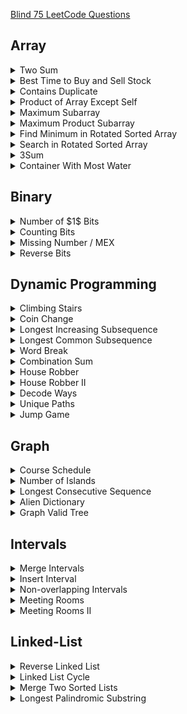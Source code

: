 [Blind 75 LeetCode Questions](https://leetcode.com/discuss/general-discussion/460599/blind-75-leetcode-questions)

## Array
<details>
<summary>Two Sum</summary>
<ul>
    Given an array of integers nums and an integer $target$, return indices of the two numbers such that they add up to $target$.

You may assume that each input would have exactly one solution, and you may not use the same element twice.

You can return the answer in any order.

 

Example 1:

Input: nums = $[2,7,11,15]$, target = $9$
Output: $[0,1]$
Explanation: Because $nums[0] + nums[1] == 9$, we return $[0, 1]$.
<details>
<summary>Approach</summary>
<ul>
Here, we always need to see $target - nums[i]$ if already interacted with us or not. if yes then answer exists.  
</ul>
</details>

<details>
<summary>Code</summary>
<ul>
    
```c++
vector<int> twoSum(vector<int>& nums, int target) {
    map<int, int> mp;
    vector<int> ans;
    for (int i = 0; i < (int)nums.size(); ++i) {
        if (mp.count(target - nums[i])) {
            ans.push_back(i), ans.push_back(mp[target - nums[i]]); break;
        }
        mp[nums[i]] = i;
    }
    return ans;
}
```

</ul>
</details>

</ul>
</details>

 
<details>
<summary>Best Time to Buy and Sell Stock</summary>
<ul>
    You are given an array prices where $prices[i]$ is the price of a given stock on the $i$th day.

You want to maximize your profit by choosing a single day to buy one stock and choosing a different day in the future to sell that stock.

Return the maximum profit you can achieve from this transaction. If you cannot achieve any profit, return $0$.

 

Example 1:

Input: prices = $[7,1,5,3,6,4]$
Output: $5$
Explanation: Buy on day $2$ (price = $1$) and sell on day $5$ (price = $6$), profit = $6-1 = 5$.
Note that buying on day $2$ and selling on day $1$ is not allowed because you must buy before you sell.
<details>
<summary>Approach</summary>
<ul>
Here, our left pointer must be lowest possible and right pointer is highest possible. So, we initialize left to be $0$ and right to be $1$. When we find $nums[left] > nums[right]$ we update our left pointer with right. otherwise we calculate total distance.
Final answer is the maximum total distance of left and right.
    
</ul>
</details>

<details>
<summary>Code</summary>
<ul>
    
```c++
int maxProfit(vector<int>& prices) {
    int left = 0, right = 1, ma = 0;
    while (right < (int)prices.size()) {
        if (prices[left] > prices[right]) {
            left = right;
        } else {
            ma = max(ma, prices[right] - prices[left]);
        }
        right++;
    }
    return ma;
}
```

</ul>
</details>

</ul>
</details>


<details>
<summary>Contains Duplicate</summary>
<ul>
    Given an integer array $nums$, return $true$ if any value appears at least twice in the array, and return $false$ if every element is distinct.
Example 1:

Input: nums = $[1,2,3,1]$
Output: $true$
<details>
<summary>Approach</summary>
<ul>
Similar to Two Sum problem. insert value in set and check if it's already present or not.
</ul>
</details>

<details>
<summary>Code</summary>
<ul>
    
```c++
bool containsDuplicate(vector<int>& nums) {
    set<int> st;
    for (auto val: nums) {
        if (st.count(val)) return true;
        st.insert(val);
    }
    return false;
}
```

</ul>
</details>

</ul>
</details>
    

<details>
<summary>Product of Array Except Self</summary>
<ul>
Given an integer array nums, return an array answer such that $answer[i]$ is equal to the product of all the elements of nums except $nums[i]$.

The product of any prefix or suffix of nums is guaranteed to fit in a $32$-bit integer.

You must write an algorithm that runs in $O(n)$ time and without using the division operation.

Example 1:

Input: nums = $[1,2,3,4]$
Output: $[24,12,8,6]$    
<details>
<summary>Approach</summary>
<ul>
Here, for $i$ th index we need to calculate $prefix[i - 1] * sufix[i + 1]$.  
</ul>
</details>

<details>
<summary>Code</summary>
<ul>
    
```c++

vector<int> productExceptSelf(vector<int>& nums) {
    int temp = 1;
    int n = nums.size();
    vector<int> prefix(n), suffix(n);
    for (int i = 0; i < n; ++i) {
        temp *= nums[i];
        prefix[i] = temp;
    }
    temp = 1;
    for (int i = n - 1; i >= 0; --i) {
        temp *= nums[i];
        suffix[i] = temp;
    }
    vector<int> ans(n);
    for (int i = 0; i < n; ++i) {
        int tot = 1;
        if (i - 1 >= 0) tot *= prefix[i - 1];
        if (i + 1 < n) tot *= suffix[i + 1];
        ans[i] = tot;
    }
    return ans;
}
```

</ul>
</details>

</ul>
</details>


<details>
<summary>Maximum Subarray</summary>
<ul>
Given an integer array $nums$, find the contiguous subarray (containing at least one number) which has the largest $sum$ and return its $sum$.

A subarray is a contiguous part of an array.

Example 1:

Input: nums = $[-2,1,-3,4,-1,2,1,-5,4]$
Output: $6$
Explanation: $[4,-1,2,1]$ has the largest sum = $6$.    
<details>
<summary>Approach</summary>
<ul>
Kadane's algorithm. We keep adding the $value$ to $sum$ until $sum$ is $(-ve)$. Each iteration we store the maximum $sum$ to $ans$ variable. return $ans$.
</ul>
</details>

<details>
<summary>Code</summary>
<ul>
    
```c++
int maxSubArray(vector<int>& nums) {
    int ans = INT_MIN, sum = 0;
    for (auto v: nums) {
        sum += v;
        ans = max(ans, sum);
        sum = max(0, sum);
    }
    return ans;
}
```

</ul>
</details>

</ul>
</details>
    

<details>
<summary>Maximum Product Subarray</summary>
<ul>
 Given an integer array $nums$, find a contiguous non-empty subarray within the array that has the $largest$ product, and return the product.

The test cases are generated so that the answer will fit in a $32$-bit integer.

A subarray is a contiguous subsequence of the array.

Input: nums = $[2,3,-2,4]$
Output: $6$
Explanation: $[2,3]$ has the largest product $6$.   
<details>
<summary>Approach</summary>
<ul>
If there is no $(-ve)$ value or even number of $(-ve)$ values then answer is just total array multiplied.Here, either I can choose $i$ th index as a continuous sub-array element or I can start my new array with $i$ th index.  But when a $(-ve)$ value occurs then our maximum multiplied value is minimized and vice versa. So, we have to calculate both maximum multiplication and minimum multiplication till $i$ and if $(-ve)$ value occurs then we can simply swap both variable and calculate maximum out of it.
</ul>
</details>

<details>
<summary>Code</summary>
<ul>
    
```c++
int maxProduct(vector<int>& nums) {
    int ma = 0, mi = 1000;
    int ans = INT_MIN;
    for (auto val: nums) {
        if (val < 0) swap(ma, mi);
        ma = max(val, val * ma);
        mi = min(val, val * mi);
        ans = max(ans, ma);
    }
    return ans;
}
```

</ul>
</details>

</ul>
</details>

    
<details>
<summary>Find Minimum in Rotated Sorted Array</summary>
<ul>
    Suppose an array of length $n$ sorted in ascending order is rotated between $1$ and $n$ times. For example, the array nums = $[0,1,2,4,5,6,7]$ might become:

$[4,5,6,7,0,1,2]$ if it was rotated $4$ times.
$[0,1,2,4,5,6,7]$ if it was rotated $7$ times.
Notice that rotating an array $[a[0], a[1], a[2], ..., a[n-1]]$ $1$ time results in the array $[a[n-1], a[0], a[1], a[2], ..., a[n-2]]$.

Given the sorted rotated array nums of unique elements, return the minimum element of this array.

You must write an algorithm that runs in $O(log n)$ time.

Example 1:

Input: nums = $[3,4,5,1,2]$
Output: $1$
Explanation: The original array was $[1,2,3,4,5]$ rotated $3$ times.
    
<details>
<summary>Approach</summary>
<ul>
    Here, we need to find the pivot point where there is a break. $(3, 4), (4, 5), (5, 1), (1, 2)$ here, only $(5, 1)$ point has decreasing tuple. And by observation we can see that the left portion of the pivot is always be greater and right is always smaller. So, we can run Binary Search on that Pivot point, 
    
```
if (nums[left] >= nums[mid] and nums[mid] <= nums[right])
      right = mid;
else 
      left = mid;                                                       
```
    
But if the array is rotated $n$ times then it's already sorted. Here, our $nums[0]$ is the answer. So, our final result would be $min(nums[0], nums[right])$.

</ul>
</details>

<details>
<summary>Code</summary>
<ul>
    
```c++
class Solution {
public:
    int findMin(vector<int>& nums) {
        int n = nums.size();
        int left = 0, right = n - 1;
        auto good = [&] (int mid) {
             return nums[left] >= nums[mid] and nums[mid] <= nums[right];
        };
        while (right > left + 1) {
            int mid = left + (right - left) / 2;
            if (good(mid)) {
                right = mid;
            } else {
                left = mid;
            }
        }
        return min(nums[right], nums[0]);
    }
};
```

</ul>
</details>

</ul>
</details>
    
    
<details>
<summary>Search in Rotated Sorted Array</summary>
<ul>
There is an integer array $nums$ sorted in ascending order (with _distinct_ values).

Prior to being passed to your function, $nums$ is possibly rotated at an unknown pivot index $k (1 <= k < nums.length)$ such that the resulting array is $[nums[k], nums[k+1], ..., nums[n-1], nums[0], nums[1], ..., nums[k-1]] (0-indexed)$

Given the array nums after the possible rotation and an integer $target$, return the index of target if it is in nums, or $-1$ if it is not in nums.

You must write an algorithm with $O(log n)$ runtime complexity.

 

Example 1:

Input: nums = $[4,5,6,7,0,1,2]$, target = $0$
Output: $4$   
<details>
<summary>Approach</summary>
<ul>
    Here, there is two portion of sorted array. We need to check in which part our $target$ value appears. If $nums[left] <= nums[mid]$ then we are in the left portion. Now if our $target$ value is inside this left portion we search in $left$ or vice versa.
                                                                                                                       
</ul>
</details>

<details>
<summary>Code</summary>
<ul>
    
```c++
int search(vector<int>& nums, int target) {
    int n = nums.size();
    int left = 0, right = n - 1;
    while (left <= right) {
        int mid = (left + right) / 2;
        if (nums[mid] == target) return mid;
        if (nums[left] <= nums[mid]) {
            if (nums[left] <= target and target <= nums[mid]) {
                right = mid - 1;
            } else {
                left = mid + 1;
            }
        } else {
            if (nums[mid] <= target and target <= nums[right]) {
                left = mid + 1;
            } else {
                right = mid - 1;
            }
        }
    }
    return -1;
}
```

</ul>
</details>

</ul>
</details>

<details>
<summary>3Sum</summary>
<ul>
    Given an integer array $nums$, return all the triplets $[nums[i], nums[j], nums[k]]$ such that $i != j, i != k,$ and $j != k$ and $nums[i] + nums[j] + nums[k] = 0$.

Notice that the solution set must not contain duplicate triplets.

Example 1:

Input: nums = $[-1,0,1,2,-1,-4]$
Output: $[[-1,-1,2],[-1,0,1]]$
<details>
<summary>Approach</summary>
<ul>
Here, after sorting the array we first fix the first value and then use two pointer to get the next two values. As the triplets can't contain any duplicate so we increase our pointer when we have adjacent elements equal. Here, $j$ th index is the rightmost value and we don't need to check for adjacent here, as it's been processed in main $while$ loop
</ul>
</details>

<details>
<summary>Code</summary>
<ul>
    
```c++
class Solution {
public:
    vector<vector<int>> threeSum(vector<int>& nums) {
        sort(nums.begin(), nums.end());
        set<vector<int>> ans;
        int n = nums.size();
        for (int i = 0; i < n - 2; ++i) {
            int j = i + 1;
            int k = n - 1;
            while (j < k) {
                int sum = nums[i] + nums[j] + nums[k];
                if (sum == 0) {
                    vector<int> temp {nums[i], nums[j], nums[k]};
                    ans.insert(temp);
                    j++, k--;
                } else if (sum > 0) k--;
                else if (sum < 0) j++;
            }
        }
        vector<vector<int>> result(ans.begin(), ans.end());
        
        return result;
    }
};
```

</ul>
</details>

</ul>
</details>
    
    

<details>
<summary>Container With Most Water</summary>
<ul>
You are given an integer array height of length $n$. There are $n$ vertical lines drawn such that the two endpoints of the $i$th line are $(i, 0) and (i, height[i])$.

Find two lines that together with the $x-axis$ form a container, such that the container contains the most water.

Return the maximum amount of water a container can store.

Notice that you may not slant the container.
![alt text](https://s3-lc-upload.s3.amazonaws.com/uploads/2018/07/17/question_11.jpg)

Example 1:


Input: height = $[1,8,6,2,5,4,8,3,7]$
Output: $49$
Explanation: The above vertical lines are represented by array $[1,8,6,2,5,4,8,3,7]$. In this case, the max area of water (blue section) the container can contain is 49.
    
<details>
<summary>Approach</summary>
<ul>
Simple two pointer. Here, as we only care about maximum area. So, width is as large as possible is necessary. So, we use two pointer from $l = 0$ to $r = n - 1$ and calculate the area from it. If left index value is less or equals right index value then we increase left pointer or vice versa.
</ul>
</details>

<details>
<summary>Code</summary>
<ul>
    
```c++
class Solution {
public:
    int maxArea(vector<int>& height) {
        int n = height.size();
        int ma = 0;
        int left = 0, right = n - 1;
        while (left < right) {
            int h = min(height[left], height[right]);
            int w = right - left;
            ma = max(ma, h * w);
            if (height[left] <= height[right]) {
                left++;
            } else {
                right--;
            }
        }
        return ma;
    }
};
```

</ul>
</details>

</ul>
</details>
    
## Binary
<details>
<summary>Number of $1$ Bits</summary>
<ul>
    Write a function that takes an unsigned integer and returns the number of $'1'$ bits it has (also known as the Hamming weight).
<details>
<summary>Approach</summary>
<ul>

</ul>
</details>

<details>
<summary>Code</summary>
<ul>
    
```c++
class Solution {
public:
    int hammingWeight(uint32_t n) {
        int cnt=0;
        while(n){
          cnt++;
          n&=(n-1);
        }
        return cnt;
    }
};
    
class Solution {
public:
    int hammingWeight(uint32_t n) {
        return __builtin_popcount(n);
    }
};
```

</ul>
</details>

</ul>
</details>
    
<details>
<summary>Counting Bits</summary>
<ul>
Given an integer $n$, return an array ans of length $n + 1$ such that for each $i (0 <= i <= n)$, $ans[i]$ is the number of $1's$ in the binary representation of $i$.

 
<details>
<summary>Approach</summary>
<ul>

</ul>
</details>

<details>
<summary>Code</summary>
<ul>
    
```c++
class Solution {
public:
    vector<int> countBits(int num) {
        vector<int> ans;
        for (int i = 0; i <= num; ++i) {
            ans.push_back(__builtin_popcount(i));
        }
        return ans;
    }
};
```

</ul>
</details>

</ul>
</details>



<details>
<summary>Missing Number / MEX</summary>
<ul>
    Given an array $nums$ containing $n$ distinct numbers in the range $[0, n]$, return the only number in the range that is missing from the array.
<details>
<summary>Approach</summary>
<ul>
Here, we use a $set$ to store the values. Whenever, we've a $MEX$ we increment our $MEX$ value. Total time complexity $O(n2)$. 
Using XOR, we can first xor with $[0, n]$ and then xor it with the whole array. Only one value is not gonna cancel out which is our answer. Complexity $O(n)$
Using total sum, we know that sum for $[0, n]$ is $n * (n + 1) / 2$. So, we can keep decrement our sum from the array value and final sum is returned.Complexity $O(n)$
</ul>
</details>

<details>
<summary>Code</summary>
<ul>
    
```c++
class Solution {
public:
    int missingNumber(vector<int>& nums) {
        int mex = 0;
        set<int> st;
        for (auto val: nums) {
            st.insert(val);
            while (st.count(mex)) mex++;
        }
        return mex;
    }
};
class Solution {
public:
    int missingNumber(vector<int>& nums) {
        int x = 0;
        int n = nums.size();
        for (int i = 0; i <= n; ++i) x ^= i;
        for (auto v: nums) x ^= v;
        return x;
    }
};
class Solution {
public:
    int missingNumber(vector<int>& nums) {
        int n = nums.size();
        int sum = n * (n + 1) / 2;
        for (auto val: nums) sum -= val;
        return sum;
    }
};                              
```

</ul>
</details>

</ul>
</details>
    

<details>
<summary>Reverse Bits</summary>
<ul>
    Reverse bits of a given $32$ bits unsigned integer.
    Input: $n = 00000010100101000001111010011100$
Output:    $964176192 (00111001011110000010100101000000)$
Explanation: The input binary string $00000010100101000001111010011100$ represents the unsigned integer $43261596$, so return $964176192$ which its binary representation is $00111001011110000010100101000000$.
<details>
<summary>Approach</summary>
<ul>

</ul>
</details>

<details>
<summary>Code</summary>
<ul>
    
```c++
class Solution {
public:
    uint32_t reverseBits(uint32_t n) {
        int ans = 0;
        for (int mask = 31; mask >= 0; --mask) {
            if (n & (1 << mask)) ans += (1 << (31 - mask));
        }
        return ans;
    }
};
```

</ul>
</details>

</ul>
</details>
    
## Dynamic Programming    
<details>
<summary>Climbing Stairs</summary>
<ul>
 You are climbing a staircase. It takes $n$ steps to reach the top.

Each time you can either climb $1$ or $2$ steps. In how many distinct ways can you climb to the top?

Example 1:

Input: $n = 2$
Output: $2$
Explanation: There are two ways to climb to the top.
1. 1 step + 1 step
2. 2 steps   
<details>
<summary>Approach</summary>
<ul>
Here, each step $(step >= 2)$ depends on it's two previous values. So, dp state would be $dp[i] = dp[i-1] + dp[i - 2]$
</ul>
</details>

<details>
<summary>Code</summary>
<ul>
    
```c++
class Solution {
public:
    int climbStairs(int n) {
        vector<int> dp(n + 1);
        dp[0] = 1, dp[1] = 1;
        for (int i = 2; i <= n; ++i) {
            if (i - 1 >= 0) dp[i] += dp[i - 1];
            if (i - 2 >= 0) dp[i] += dp[i - 2];
        }
        return dp[n];
    }
};
```

</ul>
</details>

</ul>
</details>

    


<details>
<summary>Coin Change</summary>
<ul>
    You are given an integer array coins representing coins of different denominations and an integer amount representing a total amount of money.

Return the $fewest$ number of coins that you need to make up that amount. If that amount of money cannot be made up by any combination of the coins, return $-1$.

You may assume that you have an infinite number of each kind of coin.

 

Example 1:

Input: coins = $[1,2,5]$, amount = $11$
Output: $3$
Explanation: $11 = 5 + 5 + 1$
<details>
<summary>Approach</summary>
<ul>
Here, we only add $i$th coin if $amount - coin[i]$ exists. So, our dp state would be $dp[i] = min (dp[i], 1 + dp[sum - coin[i]])$
</ul>
</details>

<details>
<summary>Code</summary>
<ul>
    
```c++
class Solution {
    const int oo = 1e9 + 5;
public:
    int coinChange(vector<int>& coins, int amount) {
        int n = coins.size(), sum = amount;
        vector<int> dp(sum + 1, oo);
        dp[0] = 0;
        for (int i = 1; i <= sum; ++i) {
            for (auto j: coins) {
                if (i - j >= 0) dp[i] = min(dp[i], 1 + dp[i - j]);
            }
        }
        return dp[sum] == oo ? -1 : dp[sum];
    }
};
```

</ul>
</details>

</ul>
</details>
    
    
<details>
<summary>Longest Increasing Subsequence</summary>
<ul>
Given an integer array nums, return the length of the longest strictly increasing subsequence.

A subsequence is a sequence that can be derived from an array by deleting some or no elements without changing the order of the remaining elements. For example, $[3,6,2,7]$ is a subsequence of the array $[0,3,1,6,2,2,7]$  
<details>
<summary>Approach</summary>
<ul>
Here, dp solution is $O(n^2)$. Here, for each index value we calculate LIS. If $i$ th index is stictly greater then we can add the value to the answer. Finally answer is maximum for each index.
</ul>
</details>

<details>
<summary>Code</summary>
<ul>
    
```c++
class Solution {
public:
    int lengthOfLIS(vector<int>& nums) {
        int n = nums.size();
        vector<int> LIS(n, 1);
        for (int i = 0; i < n; ++i) {
            for (int j = 0; j < i; ++j) {
                if (nums[i] > nums[j]) {
                    LIS[i] = max(LIS[i], 1 + LIS[j]);
                }
            }
        }
        int ans = INT_MIN;
        for (auto v: LIS) ans = max(ans, v);
        return ans;
    }
};
```

</ul>
</details>

</ul>
</details>
    
<details>
<summary>Longest Common Subsequence</summary>
<ul>
Given two strings $text1$ and $text2$, return the length of their longest common subsequence. If there is no common subsequence, return $0$.

A subsequence of a string is a new string generated from the original string with some characters (can be none) deleted without changing the relative order of the remaining characters.

For example, $ace$ is a subsequence of $abcde$.
A common subsequence of two strings is a subsequence that is common to both strings.

 

Example 1:

Input: text1 = "abcde", text2 = "ace" 
Output: 3  
Explanation: The longest common subsequence is $ace$ and its length is $3$. 
    
<details>
<summary>Approach</summary>
<ul>
Here, we will use top down approach. If $i$ the and $j$ th character matched then we will find solution for $i + 1$ and $j + 1$ character. Otherwise, we will find the maximum for $i + 1$ character for string 1 and $j + 1$ character for string 2.
</ul>
</details>

<details>
<summary>Code</summary>
<ul>
    
```c++
class Solution {
    int dp[1004][1004];
    int lcs(int i, int j, string &text1, string &text2) {
        int n = text1.size(), m = text2.size();
        if (i == n or j == m) return 0;
        if (dp[i][j] != -1) return dp[i][j];
        if (text1[i] == text2[j]) return lcs(i + 1, j + 1, text1, text2) + 1;
        int x = 0, y = 0;
        x = lcs(i + 1, j, text1, text2);
        y = lcs(i, j + 1, text1, text2);
        // cout << dp[i][j] << endl;
        return dp[i][j] = max(x, y);
    }
public:
    
    
    int longestCommonSubsequence(string text1, string text2) {
        memset(dp, -1, sizeof dp);
        return lcs(0, 0, text1, text2);
    }
};
```

</ul>
</details>

</ul>
</details>
    
<details>
<summary>Word Break</summary>
<ul>
Given a string $s$ and a dictionary of strings $wordDict$ , return $true$ if $s$ can be segmented into a space-separated sequence of one or more dictionary words.

> Note that the same word in the dictionary may be reused multiple times in the segmentation.

 

Example 1:

Input: s = "leetcode", wordDict = ["leet","code"]
    
Output: true
    
Explanation: Return true because "$leetcode$" can be segmented as "$leet$" "$code$".
<details>
<summary>Approach</summary>
<ul>
Here, we check from $s$ string if any string from $st$ is present or not ; starting from index $pos$. So, for each recursive call we start from $pos$ index and look for a substring of length $i - pos + 1$ each time and check if this substring is present in our $st$. If present we search for $i + 1$ th index and if no substring matches then we return $false$.
</ul>
</details>

<details>
<summary>Code</summary>
<ul>
    
```c++
class Solution {
    
public:
    // const int N = 1e3 + 4;
    int dp[1004];
    bool rec(int pos, string &s, set<string> &st) {
        if (pos >= (int)s.size()) return true;
        if (dp[pos] != -1) return dp[pos];

        for (int i = pos; i < (int)s.size(); ++i) {
            string temp = s.substr(pos, i - pos + 1);
            if (st.count(temp)) {
                if (rec(i + 1, s, st)) {
                    cout << temp << " " << pos << '\n';
                    return dp[pos] = true;
                }
            }
        }
        return dp[pos] = false;
    }

    bool wordBreak(string s, vector<string>& wordDict) {    
        set<string> st;
        for (auto it: wordDict) st.insert(it);
        memset(dp, -1, sizeof dp);
        return rec(0, s, st);
    }
};
```

</ul>
</details>

</ul>
</details>

   


<details>
<summary>Combination Sum</summary>
<ul>
Given an array of distinct integers candidates and a target integer $target$, return a list of all unique combinations of candidates where the chosen numbers sum to $target$. You may return the combinations in any order.

The same number may be chosen from candidates an unlimited number of times. Two combinations are unique if the frequency of at least one of the chosen numbers is different.

It is guaranteed that the number of unique combinations that sum up to target is less than 150 combinations for the given input.

 

Example 1:

Input: candidates = $[2,3,6,7]$, target = $7$
Output: $[[2,2,3],[7]]$
Explanation:
$2$ and $3$ are candidates, and $2 + 2 + 3 = 7$. Note that $2$ can be used multiple times.
$7$ is a candidate, and $7 = 7$.
These are the only two combinations.
<details>
<summary>Approach</summary>
<ul>
Similar to Coin Combination II.

</ul>
</details>

<details>
<summary>Code</summary>
<ul>
    
```c++
class Solution {
public:
    vector<vector<int>> vec;
    vector<int> temp;
    
    void rec(int i, vector<int> arr, int sum) {
        if (sum == 0) {
            vec.push_back(temp);
            return;
        }
        if (i == (int)arr.size() or sum < 0) return;
        rec(i + 1, arr, sum);
        temp.push_back(arr[i]);
        rec(i, arr, sum - arr[i]);
        temp.pop_back();
    }
    
    vector<vector<int>> combinationSum(vector<int>& candidates, int target) {
        rec(0, candidates, target);
        return vec;
    }
};
```

</ul>
</details>

</ul>
</details>
    
    
<details>
<summary>House Robber</summary>
<ul>
You are a professional robber planning to rob houses along a street. Each house has a certain amount of money stashed, the only constraint stopping you from robbing each of them is that $adjacent$ houses have security systems connected and it will automatically contact the police if $two$ adjacent houses were broken into on the same night.

Given an integer array $nums$ representing the amount of money of each house, return the maximum amount of money you can rob tonight without alerting the police.

 

Example 1:

Input: nums = $[1,2,3,1]$
Output: $4$
Explanation: Rob house $1$ (money = $1$) and then rob house $3$ (money = $3$).
Total amount you can rob = $1 + 3 = 4$.    
<details>
<summary>Approach</summary>
<ul>
Here, if we take values fron $i$ th house we have to take from $i + 2$ th house, we can't take from $i + 1$th house. So, our recurrence relation would be $$dp[i] = max(dp[i-1],nums[i] + dp[i - 2])$$.
</ul>
</details>

<details>
<summary>Code_iterative</summary>
<ul>
    
```c++
class Solution {
public:
    int rob(vector<int>& nums) {
        int n=nums.size();
        if(n==1)return nums[0];
        vector<int> dp(n);
        dp[0]=nums[0];
        dp[1]=max(nums[0],nums[1]);
        for(int i=2;i<n;++i){
            dp[i]=max(dp[i-1],dp[i-2]+nums[i]);
        }
        
        return dp[n-1];
    }
};
```

</ul>
</details>

 <details>
<summary>Code_recursive</summary>
<ul>
    
```c++
class Solution {
public:
    int dp[406];
    int rec(int i, vector<int> v) {
        int n = v.size();
        if (i >= n) return 0;
        if (dp[i] != -1) return dp[i];
        int x = rec(i + 1, v);
        int y = v[i] + rec(i + 2, v);
        return dp[i] = max(x, y);
    }
    
    int rob(vector<int>& nums) {
        memset(dp, -1, sizeof dp);
        return rec(0, nums);
    }
};
```

</ul>
</details>

</ul>
</details>
    
    
<details>
<summary>House Robber II</summary>
<ul>
You are a professional robber planning to rob houses along a street. Each house has a certain amount of money stashed. All houses at this place are arranged in a circle. That means the first house is the neighbor of the last one. Meanwhile, adjacent houses have a security system connected, and it will automatically contact the police if two adjacent houses were broken into on the same night.

Given an integer array nums representing the amount of money of each house, return the maximum amount of money you can rob tonight without alerting the police.

Example 1:

Input: nums = $[2,3,2]$
Output: $3$
Explanation: You cannot rob house $1$ (money = $2$) and then rob house $3$ (money = $2$), because they are adjacent houses.   
<details>
<summary>Approach</summary>
<ul>
The main difference between H_R1 and H_R2 is that here we can't calculate dp values for $nums[0]$ and $nums[n-1]$ together as they are adjacent. But we can use two dp arrays $1$st $[0,n-2]$ and $2$nd $[1,n-1]$ skipping both first and last values.Final answer is $max(dp[n - 1], dp[n - 2])$
</ul>
</details>

<details>
<summary>Code_iterative</summary>
<ul>
    
```c++
class Solution {
public:
    int rob(vector<int>& nums) {
        int n=nums.size();
        if(n==1)return nums[0];
        if(n==2)return max(nums[0],nums[1]);
        vector<int> dp(n),dp1(n);
        dp[0]=nums[0];
        dp[1]=max(nums[0],nums[1]);
        for(int i=2;i<n-1;++i){
            dp[i]=max(dp[i-1],dp[i-2]+nums[i]);
        }
        dp1[1]=nums[1];
        dp1[2]=max(nums[1],nums[2]);
        for(int i=3;i<n;++i){
            dp1[i]=max(dp1[i-1],dp1[i-2]+nums[i]);
        }
        return max(dp[n-2],dp1[n-1]);
    }
};
```

</ul>
</details>


<details>
<summary>Code_recursive</summary>
<ul>
    
```c++
class Solution {
public:
    int dp[1005];
    
    int rec(int i, int end, vector<int> v) {
        int n = v.size();
        if (i > end) return 0;
        if (dp[i] != -1) return dp[i];
        int x = rec(i + 1, end, v);
        int y = v[i] + rec(i + 2, end, v);
        return dp[i] = max(x, y);
    }
    
    int rob(vector<int>& nums) {
        memset(dp, -1, sizeof dp);
        int n = nums.size();
        if (n == 1) return nums[0];
        int x = rec(0, n - 2, nums);
        memset(dp, -1, sizeof dp);
        int y = rec(1, n - 1, nums);
        return max(x, y);
        
    }
};
```

</ul>
</details>
    
</ul>
</details>
    
    
    
<details>
<summary>Decode Ways</summary>
<ul>
 A message containing letters from $A-Z$ can be encoded into numbers using the following mapping:

```
'A' -> "1"
'B' -> "2"
...
'Z' -> "26"
```

To decode an encoded message, all the digits must be grouped then mapped back into letters using the reverse of the mapping above (there may be multiple ways). For example, "$11106$" can be mapped into:

"$AAJF$" with the grouping $(1 1 10 6)$
"$KJF$" with the grouping $(11 10 6)$
Note that the grouping $(1 11 06)$ is invalid because "$06$" cannot be mapped into '$F$' since "$6$" is different from "$06$".

Given a string s containing only digits, return the number of ways to decode it.

The test cases are generated so that the answer fits in a $32$-bit integer.

 

Example 1:

Input: s = "$12$"
Output: $2$
Explanation: "$12$" could be decoded as "$AB$" $(1 2)$ or "$L$" $(12)$.   

<details>
<summary>Approach</summary>
<ul>

Say our string is $2126$, and we are at $1st$ position. So, can we include our next character $2$ in our answer? Well, we can if the next digit is $1 <= digit <= 9$. If the digit is $0$ then it can't contribute to the answer. Again, can we include next two digits? Yes until $26$ we have valid mapping. So, we check for next two digit if it's $10 <= two_digit <= 26$. If we reach the end of the string, then we've successfully completed one valid string, so $return 1$

</ul>
</details>

<details>
<summary>Code</summary>
<ul>
    
```c++
class Solution {
public:
    int dp[105];
    int rec(int i, string s) {
        int n = s.size();
        if (i >= n) return 1;
        if (dp[i] != -1) return dp[i];
        
        int ways = 0;
        
        int one_digit = s[i] - '0';
        if (1 <= one_digit and one_digit <= 9) ways += rec(i + 1, s);
        
        if (i + 1 < n) {
            int two_digit = (s[i] - '0') * 10 + (s[i + 1] - '0');
            if (10 <= two_digit and two_digit <= 26) ways += rec(i + 2, s);
        }
        return dp[i] = ways;
    }
    
    int numDecodings(string s) {
        memset(dp, -1, sizeof dp);
        return rec(0, s);
    }
};
```

</ul>
</details>

</ul>
</details>

    
<details>
<summary>Unique Paths</summary>
<ul>
There is a robot on an $m x n$ grid. The robot is initially located at the top-left corner (i.e., $grid[0][0]$). The robot tries to move to the bottom-right corner (i.e., $grid[m - 1][n - 1]$). The robot can only move either down or right at any point in time.

Given the two integers $m$ and $n$, return the number of possible unique paths that the robot can take to reach the bottom-right corner.    
<details>
<summary>Approach</summary>
<ul>
    
</ul>
</details>

<details>
<summary>Code</summary>
<ul>
    
```c++
class Solution {
public:
    int uniquePaths(int m, int n) {
        int dp[105][105];
        memset(dp, 0, sizeof dp);
        for (int i = 1; i <= n; ++i) dp[i][1] = 1;
        
        for (int i = 1; i <= m; ++i) dp[1][i] = 1;
        
        for (int i = 2; i <= n; ++i) {
            for (int j = 2; j <= m; ++j) {
                dp[i][j] += dp[i - 1][j] + dp[i][j - 1];
            }
        }
        return dp[n][m];
    }
};
```

</ul>
</details>

</ul>
</details>
    
    
<details>
<summary>Jump Game</summary>
<ul>
You are given an integer array $nums$. You are initially positioned at the array's $1st$ index, and each element in the array represents your maximum jump length at that position.

Return $true$ if you can reach the $last$ index, or $false$ otherwise.

 

Example 1:

Input: nums = $[2,3,1,1,4]$
Output: $true$
Explanation: Jump $1$ step from index $0$ to $1$, then $3$ steps to the last index.
    
<details>
<summary>Approach</summary>
<ul>
Here, from each particular position we calculate how far we can go. Next, we try for that farthest point how much we can go from there. If we reach greater or equal $n - 1$ th position we can reach the end. But if our second value is less than first value answer is false; 
</ul>
</details>

<details>
<summary>Code</summary>
<ul>
    
```c++
class Solution {
public:
    
    bool canJump(vector<int>& nums) {
        int n = nums.size();
        int jump = 0;
        pair<int, int> interval = {0, 0};
        while (true) {
            jump++;
            int maxReach = -1;
            for (int i = interval.first; i <= interval.second; ++i) {
                maxReach = max(maxReach, i + nums[i]);
            }
            if (maxReach >= n - 1) {
                cout << jump << '\n';
                return true;
            }
            interval = {interval.second + 1, maxReach};
            if (interval.first > interval.second) return false;
        }
    }
};
```

</ul>
</details>

</ul>
</details>
  
## Graph
<details>
<summary> Course Schedule</summary>
<ul>
There are a total of numCourses courses you have to take, labeled from $0$ to $numCourses - 1$. You are given an array prerequisites where $prerequisites[i] = [a_i, b_i]$ indicates that you must take course $b_i$ first if you want to take course $a_i$.

For example, the pair $[0, 1]$, indicates that to take course $0$ you have to first take course $1$.
Return $true$ if you can finish all courses. Otherwise, return $false$.
<details>
<summary>Approach</summary>
<ul>
Prerequisite: Cycle detection in a directed graph
Here, unlike undirected graph we use two $visited$ array. If one of the nodes work is ended then we before going to backtrack make our first $visited[node] = false$ as we can visit this same node via different path. In some case if both the $visted$ array value is $true$ then we are sure that there is a cycle. In this problem, if cycle is detected then return $false$ or vice-versa.  
</ul>
</details>

<details>
<summary>Code</summary>
<ul>
    
```c++
class Solution {
public:
    vector<int> g[100005];
    bool vis[100005], dfsVis[100005];
    
    bool dfs(int u) {
        vis[u] = true;
        dfsVis[u] = true;
        for (auto v: g[u]) {
            if (!vis[v]) {
                if (dfs(v)) return true;
            } else if (dfsVis[v]) return true;
        }
        dfsVis[u] = false;
        return false;
    }
    
    bool canFinish(int numCourses, vector<vector<int>>& prerequisites) {
        memset(vis, false, sizeof vis);
        memset(dfsVis, false, sizeof dfsVis);
        for (int i = 0; i < (int) prerequisites.size(); ++i) {
            int u = prerequisites[i][0], v = prerequisites[i][1];
            g[u].push_back(v);
        }
        for (int i = 0; i < numCourses; ++i) {
            if (!vis[i]) {
                if (dfs(i)) return false;
            }    
        }
        return true;
    }
    
};
```

</ul>
</details>

</ul>
</details>
     
    
<details>
<summary>Number of Islands</summary>
<ul>
    Given an $m x n$ $2$D binary grid grid which represents a map of $'1'$s (land) and $'0'$s (water), return the number of islands.

An island is surrounded by water and is formed by connecting adjacent lands horizontally or vertically. You may assume all four edges of the grid are all surrounded by water.
```
Input: grid = [
  ["1","1","0","0","0"],
  ["1","1","0","0","0"],
  ["0","0","1","0","0"],
  ["0","0","0","1","1"]
]
Output: 3
``` 

<details>
<summary>Approach</summary>
<ul>

</ul>
</details>

<details>
<summary>Code</summary>
<ul>
    
```c++
class Solution {
public:
    int numIslands(vector<vector<char>>& grid) {
        if(grid.empty() or grid[0].empty()) return 0;
        
        int H=grid.size();
        int W=grid[0].size();
        int ans=0;
        auto inside =[&](int row,int col){
            return 0<=row and row<H and 0<=col and col<W;
        };
        
        vector<pair<int,int>>directions{{1,0},{0,1},{-1,0},{0,-1}};
        vector<vector<bool>>vis(H,vector<bool>(W));
        for(int row=0;row<H;++row){
            for(int col=0;col<W;++col){
                if(!vis[row][col] and grid[row][col]=='1')
                {
                    ans++;
                    vis[row][col]=true;
                    queue<pair<int,int>>q;
                    q.push({row,col});
                    while(!q.empty()){
                        pair<int,int>p=q.front();
                        q.pop();
                        for(pair<int,int>dir:directions){
                            int new_row=p.first+dir.first;
                            int new_col=p.second+dir.second;
                            
                            if(inside(new_row,new_col) and !vis[new_row][new_col] and grid[new_row][new_col]=='1')
                            {
                                vis[new_row][new_col]=true;
                                q.push({new_row,new_col});
                            }
                                
                        }
                    }
                }
            }
        }
        return ans;
    }
};
```

</ul>
</details>

</ul>
</details>
    
    
   
<details>
<summary>Longest Consecutive Sequence</summary>
<ul>
Given an unsorted array of integers $nums$, return the length of the longest consecutive elements sequence.

You must write an algorithm that runs in $O(n)$ time.

Example 1:

Input: nums = $[100,4,200,1,3,2]$
Output: $4$
Explanation: The longest consecutive elements sequence is $[1, 2, 3, 4]$. Therefore its length is $4$. 
<details>
<summary>Approach</summary>
<ul>
$[100,4,200,1,3,2] => [100] [200] [1, 2, 3, 4]$  Here, we need to figure out the start of the segment which is can be done by checking $st.count(val - 1)$ exists or not? Then, we count the sequence length and print the maximum of 'em.
</ul>
</details>

<details>
<summary>Code</summary>
<ul>
    
```c++
class Solution {
public:
    int longestConsecutive(vector<int>& nums) {
        unordered_set<int> st(nums.begin(), nums.end());
        int ma = 0;
        for (auto it: nums) {
            int cnt = 0;
            if (!st.count(it - 1)) {
                int temp = it;
                while (st.count(temp)) cnt++, temp++;
            }
            ma = max(ma, cnt);
        }
        return ma;
    }
};
```

</ul>
</details>

</ul>
</details>
 
<details>
<summary>Alien Dictionary </summary>
<ul>
Given a sorted dictionary of an alien language having $N$ words and $k$ starting alphabets of standard dictionary. Find the order of characters in the alien language.
https://practice.geeksforgeeks.org/problems/alien-dictionary/1#
    
```
Input: 
N = 5, K = 4
dict = {"baa","abcd","abca","cab","cad"}
Output:
1
Explanation:
Here order of characters is 
'b', 'd', 'a', 'c' Note that words are sorted 
and in the given language "baa" comes before 
"abcd", therefore 'b' is before 'a' in output.
Similarly we can find other orders.
```
<details>
<summary>Approach</summary>
<ul>
Prerequisite : Topological sorting. Here, from two adjacent element from the string array the character that came before is lexicographically smaller. So, we can have a directed graph whose parent node is bigger and child node is lexicographically smaller according to alien dictionary.

 $dict = {"baa","abcd","abca","cab","cad"}$ here, the directed graph looks like
    ```
    1. b -> a -> c
    2. b -> d -> a
    ```
So, we can use dfs traversal and while backtracking we push back the last visited character into a string. Finally, we have our final string as decending order. We need to reverse the string to get our answer :) 
    
</ul>
</details>

<details>
<summary>Code</summary>
<ul>
    
```c++
class Solution{
    public:
    
    void dfs(int u, vector<vector<int>> &graph, vector<bool> &vis, string &ans) {
        vis[u] = true;
        for (auto v: graph[u]) {
            if (!vis[v]) dfs(v, graph, vis, ans);
        }
        ans += (char)u + 'a'; 
    }
    string findOrder(string dict[], int N, int K) {
        vector<vector<int>> graph(K);
        for (int i = 0; i < (int) N - 1; ++i) {
            string a = dict[i], b = dict[i + 1];
            int n = min((int) a.size(), (int) b.size());
            for (int ch = 0; ch < n; ++ch) {
                if (a[ch] != b[ch]) {
                    graph[a[ch] - 'a'].push_back(b[ch] - 'a');
                    break;
                }
            }
        }
        vector<bool> vis(K);
        string ans;
        for (int i = 0; i < K; ++i) {
            if (!vis[i]) {
                dfs(i, graph, vis, ans);
            }
        }
        reverse(ans.begin(), ans.end());
        return ans;
    }
};
```

</ul>
</details>

</ul>
</details>
 
    
    
<details>
<summary>Graph Valid Tree</summary>
<ul>
Given $n$ nodes labeled from $0$ to $n - 1$ and a list of undirected edges (each edge is a pair of nodes), write a function to check whether these edges make up a valid tree. 

```
Input: n = 5 edges = [[0, 1], [1, 2], [2, 3], [1, 3], [1, 4]]
Output: false.
```

<details>
<summary>Approach</summary>
<ul>

> Conditions for a graph to be a tree - 
- Undirected graph.
- Always single component graph.
- Can't have any cycles.

> Conditions for a graph having cycle -
- A graph with $n$ vertices is a tree if and only if it has $n - 1$ edges.
- While traversing a graph if a node is visited twice and it's not a parent node, then the graph must contains a cycle.
    

</ul>
</details>

<details>
<summary>Code</summary>
<ul>
    
```c++
class Solution {
public:

    bool dfs(int u, int parent, vector<bool> &vis, vector<vector<int>> &g) {
        vis[u] = true;
        for (auto v: g[u]) {
            if (!vis[v]) {
                if (dfs(v, u, vis, g)) return true;
            }
            else if (v != parent) return true; 
        }
        return false;
    } 

    bool validTree(int n, vector<vector<int>> &edges) {
        vector<bool> vis(n);
        int m = edges.size();
        vector<vector<int>> g(n);
        for (int i = 0; i < m; ++i) {
            g[edges[i][0]].push_back(edges[i][1]);
            g[edges[i][1]].push_back(edges[i][0]);
        }
        int cnt = 0;
        for (int i = 0; i < n; ++i) {
            if (!vis[i]) {
                cnt++;
                if (dfs(i, -1, vis, g)) {
                    return false; 
                }
            } 
        }
        return (cnt == 1);
    }
};
```

</ul>
</details>

</ul>
</details>
    
## Intervals
<details>
<summary>Merge Intervals</summary>
<ul>
Given an array of intervals where $intervals[i] = [start_i, end_i]$, merge all overlapping intervals, and return an array of the non-overlapping intervals that cover all the intervals in the input.

Example 1:

Input: intervals = $[[1,3],[2,6],[8,10],[15,18]]$
Output: $[[1,6],[8,10],[15,18]]$
Explanation: Since intervals $[1,3]$ and $[2,6]$ overlaps, merge them into $[1,6]$.   
<details>
<summary>Approach</summary>
<ul>
In diary...
</ul>
</details>

<details>
<summary>Code</summary>
<ul>
    
```c++
// https://www.youtube.com/watch?v=_FkR5zMwHQ0
class Solution {
public:
    vector<vector<int>> merge(vector<vector<int>>& intervals) {
        vector<vector<int>> ans;
        sort(intervals.begin(), intervals.end(), [](auto x, auto y){return x[0] < y[0];});
        for (auto interval: intervals) {
            if (ans.empty()) {
                ans.push_back(interval);
            } else {
                vector<int> prev = ans.back();
                if (interval[0] <= prev[1]) {
                    ans.back()[1] = max(prev[1], interval[1]);
                } else {
                    ans.push_back(interval);
                }
            }
        }
        return ans;
    }
};
```

</ul>
</details>

</ul>
</details>
    
    

<details>
<summary>Insert Interval</summary>
<ul>
You are given an array of non-overlapping intervals intervals where $intervals[i] = [start_i, end_i]$ represent the start and the end of the $i$th interval and intervals is sorted in ascending order by $start_i$. You are also given an interval $newInterval = [start, end]$ that represents the start and end of another interval.

Insert $newInterval$ into intervals such that $intervals$ is still sorted in ascending order by $start_i$ and intervals still does not have any overlapping intervals (merge overlapping intervals if necessary).

Return intervals after the insertion.
 

Example 1:

Input: intervals = $[[1,3],[6,9]]$, newInterval = $[2,5]$
Output: $[[1,5],[6,9]]$   
<details>
<summary>Approach</summary>
<ul>
In diary :)
</ul>
</details>

<details>
<summary>Code</summary>
<ul>
    
```c++
class Solution {
public:
    vector<vector<int>> insert(vector<vector<int>>& intervals, vector<int>& newInterval) {
        vector<vector<int>> ans;
        int n = intervals.size(), i = 0;
        while (i < n and intervals[i][0] <= newInterval[0]) {
            ans.push_back(intervals[i++]);
        }
        if (ans.empty() or newInterval[0] > ans.back()[1]) ans.push_back(newInterval);
        else {
            ans.back()[1] = max(ans.back()[1], newInterval[1]);
        }
        while (i < n) {
            if (intervals[i][0] <= ans.back()[1]) {
                ans.back()[1] = max(ans.back()[1], intervals[i][1]);
            } else {
                ans.push_back(intervals[i]);
            }
            i++;
        }
        return ans;
    }
};
```

</ul>
</details>

</ul>
</details>
    
    
    
    
<details>
<summary>Non-overlapping Intervals</summary>
<ul>
 Given an array of intervals $intervals$ where $intervals[i] = [start_i, end_i]$, return the minimum number of intervals you need to remove to make the rest of the intervals non-overlapping.

 

Example 1:

Input: intervals = $[[1,2],[2,3],[3,4],[1,3]]$
Output: $1$
Explanation: $[1,3]$ can be removed and the rest of the intervals are non-overlapping. 
<details>
<summary>Approach</summary>
<ul>
In diary :)
</ul>
</details>

<details>
<summary>Code</summary>
<ul>
    
```c++
class Solution {
public:
    int eraseOverlapIntervals(vector<vector<int>>& intervals) {
        sort(intervals.begin(), intervals.end(), [](auto &x, auto &y){ return (x[1] != y[1] ? x[1] < y[1] : x[0] > y[0]);});
        vector<vector<int>> ans;
        ans.push_back(intervals[0]);
        for (int i = 1; i < (int)intervals.size(); ++i) {
            vector<int> prev = ans.back();
            if (intervals[i][0] >= prev[1]) {
                ans.push_back(intervals[i]);
            }
        }
        return (int) intervals.size() - ans.size();
    }
};
```

</ul>
</details>

</ul>
</details>
    
    
<details>
<summary>Meeting Rooms</summary>
<ul>
Given an array of meeting time intervals consisting of $start$ and $end$ times $[[s_1,e_1],[s_2,e_2],...]$ $(s_i < e_i)$, determine if a person could attend all meetings.
Input: intervals = $[(0,30),(5,10),(15,20)]$
Output: $false$
Explanation: 
$(0,30), (5,10)$ and $(0,30),(15,20)$ will conflict                                                                                                                                                                                            
                                                                                                                         
<details>
<summary>Approach</summary>
<ul>
Similar to non - overlapping intervals :)
</ul>
</details>

<details>
<summary>Code</summary>
<ul>
    
```c++
bool canAttendMeetings(vector<Interval> &intervals) {
        vector<vector<int>> v;
        for (auto it: intervals) {
            v.push_back({{it.start}, {it.end}});
        }
        if (v.empty()) return true;
        sort(v.begin(), v.end(), [](auto &x, auto &y) {return x[1] != y[1] ? x[0] < y[0] : x[1] < y[1];});
        vector<vector<int>> ans;
        ans.push_back(v[0]);
        for (int i = 1; i < (int) v.size(); ++i) {
            vector<int> prev = ans.back();
            if (v[i][0] < prev[1]) return false;
            ans.push_back(v[i]);
        }
        return true;
    }
```

</ul>
</details>

</ul>
</details>

    
<details>
<summary>Meeting Rooms II</summary>
<ul>
 Given an array of meeting time intervals consisting of start and end times $[[s_1,e_1],[s_2,e_2],...]$ $(s_i < e_i)$, find the minimum number of conference rooms required.)
Input: intervals = $[(0,30),(5,10),(15,20)]$
Output: $2$
Explanation:
We need two meeting rooms
room1: $(0,30)$
room2: $(5,10),(15,20)$                                                                                                            
<details>
<summary>Approach</summary>
<ul>
Prerequisite: minheap:)
    Here, we first sort the intervals according to start time so that early meetings can be accessed earlier. Then, we maintain a min-heap and store the last meetings end time. If in $i$th meeting's start time is less than heap's end time that mean previous meeting hadn't been ended yet. So, we need a new meeting room, and thus we push new meeting's end time. Otherwise we can pop our previous meeting's end time from our $priorityqueue$ :)
</ul>
</details>

<details>
<summary>Code</summary>
<ul>
    
```c++
// https://www.lintcode.com/problem/919/
/**
 * Definition of Interval:
 * classs Interval {
 *     int start, end;
 *     Interval(int start, int end) {
 *         this->start = start;
 *         this->end = end;
 *     }
 * }
 */

class Solution {
public:
    /**
     * @param intervals: an array of meeting time intervals
     * @return: the minimum number of conference rooms required
     */
    int minMeetingRooms(vector<Interval> &intervals) {
        vector<vector<int>> v;
        for (auto it: intervals) {
            v.push_back({{it.start}, {it.end}});
        }
        sort(v.begin(), v.end());
        priority_queue<int> pq;
        for (auto it: v) {
            cout << it[0] << " " << it[1] << '\n';
        }
        for (auto interval: v) {
            if (pq.empty() or -pq.top() > interval[0]) {
                pq.push(-interval[1]);
            } else {
                pq.pop();
                pq.push(-interval[1]);
            }
        }
        return (int) pq.size();
    }
};
```

</ul>
</details>

</ul>
</details>

    
## Linked-List    
<details>
<summary>Reverse Linked List</summary>
<ul>
    Given the head of a singly linked list, reverse the list, and return the reversed list.

![](https://assets.leetcode.com/uploads/2021/02/19/rev1ex1.jpg) 

Example 1:


Input: head = $[1,2,3,4,5]$
Output: $[5,4,3,2,1]$
<details>
<summary>Approach</summary>
<ul>
Here, main objective is to change the direction of the pointer.
</ul>
</details>

<details>
<summary>Code</summary>
<ul>
    
```c++
class Solution {
public:
    ListNode* reverseList(ListNode* head) {
        ListNode *prev, *nxt, *current;
        current = head;
        prev = nullptr;
        while (current != nullptr) {
            nxt = current -> next;
            current -> next = prev;
            prev = current;
            current = nxt;
        }
        return prev;
    }
};
```

</ul>
</details>

</ul>
</details>    
    
    
<details>
<summary>Linked List Cycle</summary>
<ul>
Given $head$, the head of a linked list, determine if the linked list has a $cycle$ in it.

There is a cycle in a linked list if there is some node in the list that can be reached again by continuously following the $next$ pointer. Internally, $pos$ is used to denote the index of the node that tail's next pointer is connected to. Note that $pos$ is not passed as a parameter.

Return $true$ if there is a cycle in the linked list. Otherwise, return $false$.  

![](https://assets.leetcode.com/uploads/2018/12/07/circularlinkedlist.png)    
Input: head = $[3,2,0,-4]$, pos = $1$
Output: $true$
    
Explanation: There is a cycle in the linked list, where the tail connects to the 1st node (0-indexed).   

<details>
<summary>Approach</summary>
<ul>
If a node appears twice in the linked list then there is surely a cycle. We can use a unordered map to check if a node already exists or not?
</ul>
</details>

<details>
<summary>Code</summary>
<ul>
    
```c++
class Solution {
public:
    bool hasCycle(ListNode *head) {
        unordered_map<ListNode* , bool> mp;
        ListNode* temp = head;
        while (temp != NULL) {
            if (mp.count(temp)) return true;
            mp.insert({temp, true});
            temp = temp -> next;
        }
        return false;
    }
};
```

</ul>
</details>

</ul>
</details>
    
    
<details>
<summary>Merge Two Sorted Lists</summary>
<ul>
You are given the heads of two sorted linked lists $list1$ and $list2$.

Merge the two lists in a one sorted list. The list should be made by splicing together the nodes of the first two lists.

Return the head of the merged linked list. 
    
![](https://assets.leetcode.com/uploads/2020/10/03/merge_ex1.jpg)    
Input: list1 = $[1,2,4]$, list2 = $[1,3,4]$
Output: $[1,1,2,3,4,4]$   
<details>
<summary>Approach</summary>
<ul>

> Method 1: We create a new $dummy$ node which will point to our final $ans$ linked list. Then we iterate both the linked list. If $first -> val$ is less than $second -> val$ then we create a new node whose value is $first -> val$. Our $ans$ linked list now points to our new node. Similarly we do it for $second -> val$. If one list has already ended then we can take other linked list as it is.
    
> Method 2: We will use recursive method. We don't need to create new dummy node. Here, base case is when one list is empty then we can return other list.
Or, if $list1 -> val$ is less or equal $list2 -> val$ then we call the $list1$ linked list or vice - versa.

</ul>
</details>

<details>
<summary>Method 1</summary>
<ul>
    
```c++
class Solution {
public:
    ListNode* mergeTwoLists(ListNode* list1, ListNode* list2) {
        ListNode *first = list1, *second = list2, *dummy = new ListNode(-101);
        ListNode *ans = dummy;
        if (first == NULL) return second;
        if (second == NULL) return first;
        while (first != NULL and second != NULL) {
            ListNode* temp;
            if (first -> val <= second -> val) {
                temp = new ListNode(first -> val);
                first = first -> next;
                ans -> next = temp;
                ans = temp;
            } else {
                temp = new ListNode(second -> val);
                second = second -> next;
                ans -> next = temp;
                ans = temp;
            }   
        }
        while (first != NULL) {
            ListNode* temp = new ListNode(first -> val);
            ans -> next = temp;
            ans = temp;
            first = first -> next;
        } 
        while (second != NULL) {
            ListNode* temp = new ListNode(second -> val);
            ans -> next = temp;
            ans = temp;
            second = second -> next;
        }
        return dummy -> next;
    }
};
```

</ul>
</details>

 <details>
<summary>Method 2</summary>
<ul>
    
```c++
class Solution {
public:
    ListNode* mergeTwoLists(ListNode* list1, ListNode* list2) {
        if (list1 == NULL) return list2;
        else if (list2 == NULL) return list1;
        if (list1 -> val <= list2 -> val) {
            list1 -> next = mergeTwoLists(list1 -> next, list2);
            return list1;
        } else {
            list2 -> next = mergeTwoLists(list1, list2 -> next);
            return list2;
        }
    }
};    
```

</ul>
</details>
   
</ul>
</details>

    
 <details>
<summary>Longest Palindromic Substring</summary>
<ul>
  Given a string $s$, return the longest palindromic substring in $s$.  
Example 1:

Input: s = $"babad"$
Output: $"bab"$
Explanation: $"aba"$ is also a valid answer.
<details>
<summary>Approach</summary>
<ul>
Here, $O(n^2)$ solution would be expanding from the $middle$. There are two cases.
    
- case: $1$ When we've odd length of palindroms $(....cbabc...)$ then we iterate through the $mid$ element and see how far we can go to left and to right. 
    if $0 <= mid - x$ and $mid + x < n$ then we are inside the string and if both $mid - x$ and $mid + x$ character match each other then we can add this substring to our answer.
    
- case: $2$ When we've even length of palindroms $(....cbaabc...)$ then we iterate through the $mid$ element and see how far we can go to left and to right. 
    if $0 <= mid - x + 1$ and $mid + x < n$ then we are inside the string. Say our string is $baab$ and we are at $1st$ index. Now if $x = 1$ it will check 
    $s[1 - 1 + 1] == s[1 + 1]$. Similarly we check for bigger substrings that match the description.
    
</ul>
</details>

<details>
<summary>Code</summary>
<ul>
    
```c++
class Solution {
public:
    string longestPalindrome(string s) {
        int ma = 0;
        string ans;
        int n = s.size();
        for (int mid = 0; mid < n; ++mid) {
            for (int x = 0; 0 <= mid - x and mid + x < n; ++x) {
                if (s[mid - x] != s[mid + x]) break;
                int len = 2 * x + 1;
                if (len > ma) {
                    ma = len;
                    ans = s.substr(mid - x, len);
                }
            }
        }

        for (int mid = 0; mid < n; ++mid) {
            for (int x = 0; 0 <= mid - x + 1 and mid + x < n; ++x) {
                if (s[mid - x + 1] != s[mid + x]) break;
                int len = 2 * x;
                if (len > ma) {
                    ma = len;
                    ans = s.substr(mid - x + 1, len);
                }
            }
        }
        return ans;
    }
};
```

</ul>
</details>

</ul>
</details>   
    
    
    
